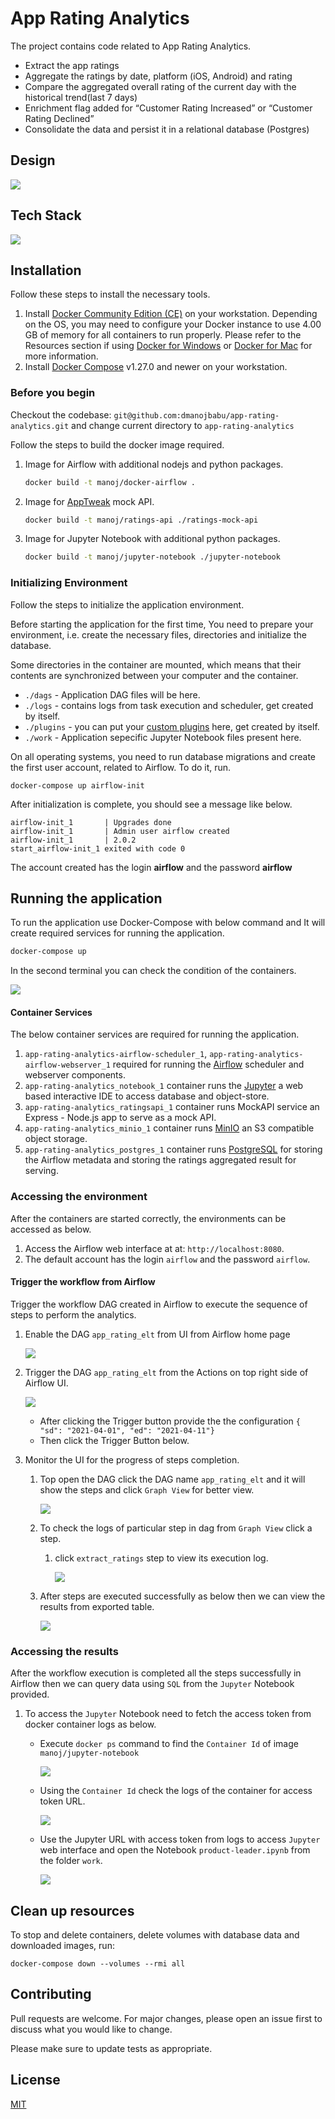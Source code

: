

# App Rating Analytics

The project contains code related to App Rating Analytics.

* Extract the app ratings
* Aggregate the ratings by date, platform (iOS, Android) and rating
* Compare the aggregated overall rating of the current day with the historical trend(last 7 days)
* Enrichment flag added for “Customer Rating Increased” or “Customer Rating Declined”
* Consolidate the data and persist it in a relational database (Postgres)


## Design

![](https://raw.githubusercontent.com/dmanojbabu/app-rating-analytics/main/img/design.png)

## Tech Stack

![](https://raw.githubusercontent.com/dmanojbabu/app-rating-analytics/main/img/design-tech.png)

## Installation

Follow these steps to install the necessary tools.

1. Install [Docker Community Edition (CE)](https://docs.docker.com/engine/installation/) on your workstation. Depending on the OS, you may need to configure your Docker instance to use 4.00 GB of memory for all containers to run properly. Please refer to the Resources section if using [Docker for Windows](https://docs.docker.com/docker-for-windows/#resources) or [Docker for Mac](https://docs.docker.com/docker-for-mac/#resources) for more information.
2. Install [Docker Compose](https://docs.docker.com/compose/install/) v1.27.0 and newer on your workstation.

### Before you begin

Checkout the codebase: `git@github.com:dmanojbabu/app-rating-analytics.git` and change current directory to `app-rating-analytics`

Follow the steps to build the docker image required.

1. Image for Airflow with additional nodejs and python packages.
	```bash
	docker build -t manoj/docker-airflow .
	```
	
2. Image for [AppTweak](https://www.apptweak.io/documentation/ios/application_ratings) mock API.
	```bash
	docker build -t manoj/ratings-api ./ratings-mock-api
	```
	
3. Image for Jupyter Notebook with additional python packages.
	```bash
	docker build -t manoj/jupyter-notebook ./jupyter-notebook
	```

### Initializing Environment

Follow the steps to initialize the application environment.

Before starting the application for the first time, You need to prepare your environment, i.e. create the necessary files, directories and initialize the database.

Some directories in the container are mounted, which means that their contents are synchronized between your computer and the container.

- `./dags` - Application DAG files will be here.
- `./logs` - contains logs from task execution and scheduler, get created by itself.
- `./plugins` - you can put your [custom plugins](https://airflow.apache.org/docs/apache-airflow/stable/plugins.html) here, get created by itself.
- `./work` - Application sepecific Jupyter Notebook files present here.

On all operating systems, you need to run database migrations and create the first user account, related to Airflow. To do it, run.

```
docker-compose up airflow-init
```

After initialization is complete, you should see a message like below.

```
airflow-init_1       | Upgrades done
airflow-init_1       | Admin user airflow created
airflow-init_1       | 2.0.2
start_airflow-init_1 exited with code 0
```

The account created has the login **airflow** and the password **airflow**

## Running the application


To run the application use Docker-Compose with below command and It will create required services for running the application.

```bash
docker-compose up
```

In the second terminal you can check the condition of the containers.

![](https://raw.githubusercontent.com/dmanojbabu/app-rating-analytics/main/img/containers-init.PNG)

#### Container Services

The below container services are required for running the application.

1. `app-rating-analytics-airflow-scheduler_1`,  `app-rating-analytics-airflow-webserver_1` required for running the [Airflow](https://airflow.apache.org/) scheduler and webserver components.
2. `app-rating-analytics_notebook_1` container runs the [Jupyter](https://jupyter.org/) a web based interactive IDE to access database and object-store.
3. `app-rating-analytics_ratingsapi_1` container runs MockAPI service an Express - Node.js app to serve as a mock API.
4. `app-rating-analytics_minio_1` container runs [MinIO](https://min.io/) an S3 compatible object storage.
5. `app-rating-analytics_postgres_1` container runs [PostgreSQL](https://www.postgresql.org/) for storing the Airflow metadata and storing the ratings aggregated result for serving.

### Accessing the environment

After the containers are started correctly, the environments can be accessed as below.

1. Access the Airflow web interface at at: `http://localhost:8080`. 
2. The default account has the login `airflow` and the password `airflow`. 

#### Trigger the workflow from Airflow

Trigger the workflow DAG created in Airflow to execute the sequence of  steps to perform the analytics.

1. Enable the DAG `app_rating_elt` from UI from Airflow home page

   ![](https://raw.githubusercontent.com/dmanojbabu/app-rating-analytics/main/img/dag-enable.PNG)

2. Trigger the DAG `app_rating_elt` from the Actions on top right side of Airflow UI.   

   ![](https://raw.githubusercontent.com/dmanojbabu/app-rating-analytics/main/img/dag-trigger.PNG)

   - After clicking the Trigger button provide the the configuration  `{ "sd": "2021-04-01", "ed": "2021-04-11"}` 
   - Then click the Trigger Button below.

3. Monitor the UI for the progress of steps completion.

   1. Top open the DAG  click the DAG name `app_rating_elt` and it will show the steps and click  `Graph View` for better view.

      ![](https://raw.githubusercontent.com/dmanojbabu/app-rating-analytics/main/img/dag-graph.PNG)

   2. To check the logs of particular step in dag from `Graph View` click a step.

      1. click `extract_ratings` step to view its execution log.

         ![](https://raw.githubusercontent.com/dmanojbabu/app-rating-analytics/main/img/dag-step-log.PNG)

   3. After steps are executed successfully as below then we can view the results from exported table.

      ![](https://raw.githubusercontent.com/dmanojbabu/app-rating-analytics/main/img/dag-success.PNG)

### Accessing the results

After the workflow execution is completed all the steps successfully in Airflow then we can query data using `SQL` from the `Jupyter` Notebook provided.

1. To access the `Jupyter` Notebook need to fetch the access token from docker container logs as below.

   - Execute `docker ps` command to find the `Container Id` of image `manoj/jupyter-notebook` 

     ![](https://raw.githubusercontent.com/dmanojbabu/app-rating-analytics/main/img/jupyter-container-id.PNG)

   - Using the `Container Id` check the logs of the container for access token URL.

     ![](https://raw.githubusercontent.com/dmanojbabu/app-rating-analytics/main/img/jupyter-token.PNG)

   - Use the Jupyter URL with access token from logs to access `Jupyter` web interface and open the Notebook `product-leader.ipynb` from the folder `work`. 

     ![](https://raw.githubusercontent.com/dmanojbabu/app-rating-analytics/main/img/jupyter-results.PNG)


## Clean up resources
To stop and delete containers, delete volumes with database data and downloaded images, run:

`docker-compose down --volumes --rmi all` 

## Contributing

Pull requests are welcome. For major changes, please open an issue first to discuss what you would like to change.

Please make sure to update tests as appropriate.

## License
[MIT](https://choosealicense.com/licenses/mit/)